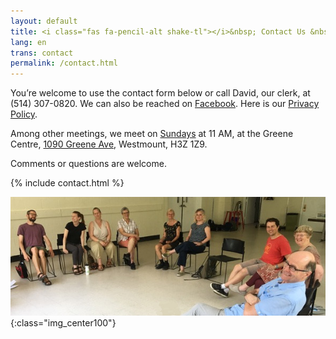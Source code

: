 ```yaml
---
layout: default
title: <i class="fas fa-pencil-alt shake-tl"></i>&nbsp; Contact Us &nbsp;<i class="fas fa-phone shake-bottom"></i>
lang: en
trans: contact
permalink: /contact.html
---
```

You’re welcome to use the <i class="fas fa-pencil-alt"></i> contact form below or call David, our clerk, at <i class="fas fa-phone"></i> (514) 307-0820. We can also be reached on [Facebook](https://www.facebook.com/MontrealQuakers/). Here is our [Privacy Policy](privacy.html). 

Among other meetings, we meet on [Sundays](directions.html) at 11 AM, at the Greene Centre, [1090 Greene Ave](directions.html), Westmount, H3Z 1Z9.

Comments or questions are welcome.

{% include contact.html %}

![Group in a circle](/assets/images/circle_group_cropped.jpeg){:class="img_center100"}
